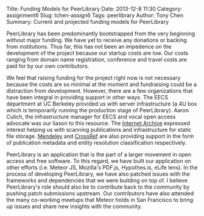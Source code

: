 Title: Funding Models for PeerLibrary
Date: 2013-12-8 11:30 
Category: assignment6
Slug: tchen-assign6
Tags: peerlibrary
Author: Tony Chen
Summary: Current and projected funding models for PeerLibrary

PeerLibrary has been predominantly bootstrapped from the very beginning without major funding. We have yet to receive any donations or backing from institutions. Thus far, this has not been an impedence on the development of the project because our startup costs are low. Our costs ranging from domain name registration, conference and travel costs are paid for by our own contributors.

We feel that raising funding for the project right now is not necessary because the costs are so minimal at the moment and fundraising could be a distraction from development. However, there are a few organizations that have been integral in providing support in other ways. The EECS department at UC Berkeley provided us with server infrastructure (a 4U box which is temporarily running the production stage of PeerLibrary). Aaron Culich, the infrastructure manager for EECS and vocal open access advocate was our liason to this resource. The [Internet Archive](http://archive.org/) expressed interest helping us with scanning publications and infrastructure for static file storage. [Mendeley](http://www.mendeley.com/) and [CrossRef](http://www.crossref.org/) are also providing support in the form of publication metadata and entity resolution classification respectively. 

PeerLibrary is an application that is the part of a larger movement in open access and free software. To this regard, we have built our application on other efforts (i.e. Meteor JS, Mozilla's PDF.js, Hypothes.is, eLife lens). In the process of developing PeerLibrary, we have also patched issues with the frameworks and dependencies that we were building on top of. I believe PeerLibrary's role should also be to contribute back to the community by pushing patch submissions upstream. Our contributors have also attended the many co-working meetups that Meteor holds in San Francisco to bring up issues and share new insights with the community.
